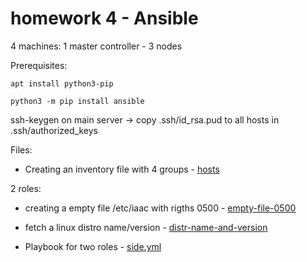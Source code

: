 # homework 4 - Ansible 

4 machines: 1 master controller - 3 nodes

Prerequisites: 

`apt install python3-pip`

`python3 -m pip install ansible`

ssh-keygen on main server → copy .ssh/id_rsa.pud to all hosts in .ssh/authorized_keys

Files:

- Creating an inventory file with 4 groups - [hosts](https://github.com/rlnq/homework4/blob/master/hosts)

2 roles: 
- creating a empty file /etc/iaac with rigths 0500 - [empty-file-0500](https://github.com/rlnq/homework4/blob/master/empty-file-0500/tasks/main.yml)
- fetch a linux distro name/version - [distr-name-and-version](https://github.com/rlnq/homework4/blob/master/distr-name-and-version/tasks/main.yml)

- Playbook for two roles - [side.yml](https://github.com/rlnq/homework4/blob/master/side.yml)
